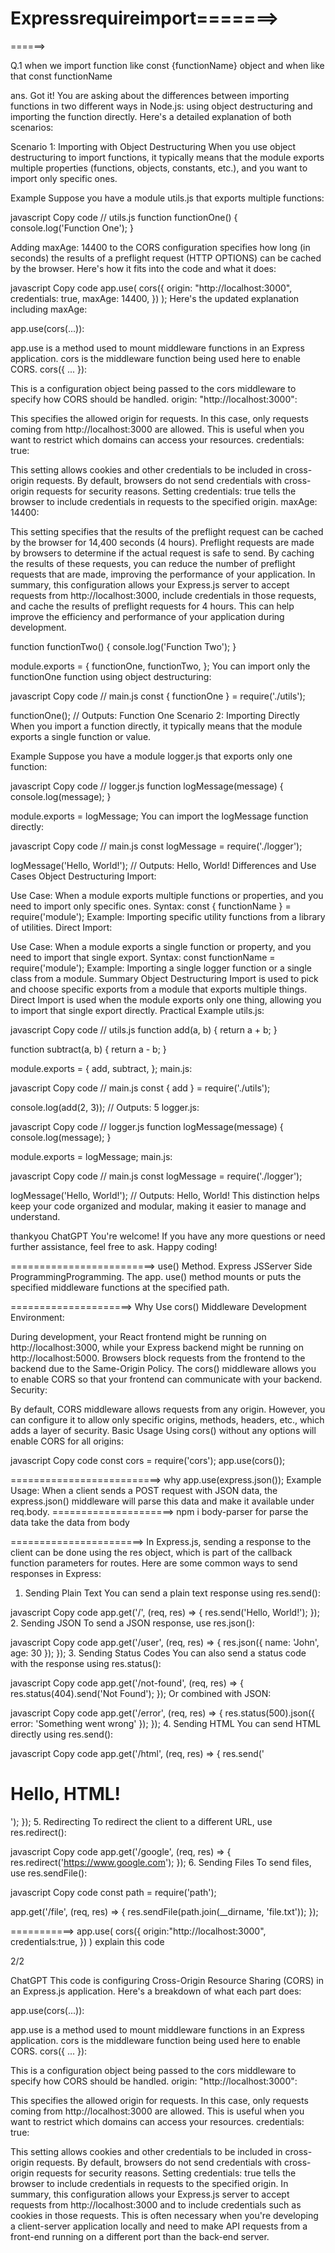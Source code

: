 # Expressrequireimport=======>

======>

Q.1 when we import function like const {functionName} object and when like that const functionName

ans. Got it! You are asking about the differences between importing functions in two different ways in Node.js: using object destructuring and importing the function directly. Here's a detailed explanation of both scenarios:

Scenario 1: Importing with Object Destructuring
When you use object destructuring to import functions, it typically means that the module exports multiple properties (functions, objects, constants, etc.), and you want to import only specific ones.

Example
Suppose you have a module utils.js that exports multiple functions:

javascript
Copy code
// utils.js
function functionOne() {
  console.log('Function One');
}

Adding maxAge: 14400 to the CORS configuration specifies how long (in seconds) the results of a preflight request (HTTP OPTIONS) can be cached by the browser. Here's how it fits into the code and what it does:

javascript
Copy code
app.use(
    cors({
        origin: "http://localhost:3000",
        credentials: true,
        maxAge: 14400,
    })
);
Here's the updated explanation including maxAge:

app.use(cors(...)):

app.use is a method used to mount middleware functions in an Express application.
cors is the middleware function being used here to enable CORS.
cors({ ... }):

This is a configuration object being passed to the cors middleware to specify how CORS should be handled.
origin: "http://localhost:3000":

This specifies the allowed origin for requests. In this case, only requests coming from http://localhost:3000 are allowed.
This is useful when you want to restrict which domains can access your resources.
credentials: true:

This setting allows cookies and other credentials to be included in cross-origin requests.
By default, browsers do not send credentials with cross-origin requests for security reasons. Setting credentials: true tells the browser to include credentials in requests to the specified origin.
maxAge: 14400:

This setting specifies that the results of the preflight request can be cached by the browser for 14,400 seconds (4 hours).
Preflight requests are made by browsers to determine if the actual request is safe to send. By caching the results of these requests, you can reduce the number of preflight requests that are made, improving the performance of your application.
In summary, this configuration allows your Express.js server to accept requests from http://localhost:3000, include credentials in those requests, and cache the results of preflight requests for 4 hours. This can help improve the efficiency and performance of your application during development.








function functionTwo() {
  console.log('Function Two');
}

module.exports = {
  functionOne,
  functionTwo,
};
You can import only the functionOne function using object destructuring:

javascript
Copy code
// main.js
const { functionOne } = require('./utils');

functionOne(); // Outputs: Function One
Scenario 2: Importing Directly
When you import a function directly, it typically means that the module exports a single function or value.

Example
Suppose you have a module logger.js that exports only one function:

javascript
Copy code
// logger.js
function logMessage(message) {
  console.log(message);
}

module.exports = logMessage;
You can import the logMessage function directly:

javascript
Copy code
// main.js
const logMessage = require('./logger');

logMessage('Hello, World!'); // Outputs: Hello, World!
Differences and Use Cases
Object Destructuring Import:

Use Case: When a module exports multiple functions or properties, and you need to import only specific ones.
Syntax: const { functionName } = require('module');
Example: Importing specific utility functions from a library of utilities.
Direct Import:

Use Case: When a module exports a single function or property, and you need to import that single export.
Syntax: const functionName = require('module');
Example: Importing a single logger function or a single class from a module.
Summary
Object Destructuring Import is used to pick and choose specific exports from a module that exports multiple things.
Direct Import is used when the module exports only one thing, allowing you to import that single export directly.
Practical Example
utils.js:

javascript
Copy code
// utils.js
function add(a, b) {
  return a + b;
}

function subtract(a, b) {
  return a - b;
}

module.exports = {
  add,
  subtract,
};
main.js:

javascript
Copy code
// main.js
const { add } = require('./utils');

console.log(add(2, 3)); // Outputs: 5
logger.js:

javascript
Copy code
// logger.js
function logMessage(message) {
  console.log(message);
}

module.exports = logMessage;
main.js:

javascript
Copy code
// main.js
const logMessage = require('./logger');

logMessage('Hello, World!'); // Outputs: Hello, World!
This distinction helps keep your code organized and modular, making it easier to manage and understand.

thankyou
ChatGPT
You're welcome! If you have any more questions or need further assistance, feel free to ask. Happy coding!



=========================>
use() Method. Express JSServer Side ProgrammingProgramming. The app. use() method mounts or puts the specified middleware functions at the specified path. 


=====================>
Why Use cors() Middleware
Development Environment:

During development, your React frontend might be running on http://localhost:3000, while your Express backend might be running on http://localhost:5000. Browsers block requests from the frontend to the backend due to the Same-Origin Policy.
The cors() middleware allows you to enable CORS so that your frontend can communicate with your backend.
Security:

By default, CORS middleware allows requests from any origin. However, you can configure it to allow only specific origins, methods, headers, etc., which adds a layer of security.
Basic Usage
Using cors() without any options will enable CORS for all origins:

javascript
Copy code
const cors = require('cors');
app.use(cors());

==========================>
why app.use(express.json());
Example Usage:
When a client sends a POST request with JSON data, the express.json() middleware will parse this data and make it available under req.body.
=====================>
npm i body-parser for parse the data take the data from body

=======================>
In Express.js, sending a response to the client can be done using the res object, which is part of the callback function parameters for routes. Here are some common ways to send responses in Express:

1. Sending Plain Text
You can send a plain text response using res.send():

javascript
Copy code
app.get('/', (req, res) => {
  res.send('Hello, World!');
});
2. Sending JSON
To send a JSON response, use res.json():

javascript
Copy code
app.get('/user', (req, res) => {
  res.json({ name: 'John', age: 30 });
});
3. Sending Status Codes
You can also send a status code with the response using res.status():

javascript
Copy code
app.get('/not-found', (req, res) => {
  res.status(404).send('Not Found');
});
Or combined with JSON:

javascript
Copy code
app.get('/error', (req, res) => {
  res.status(500).json({ error: 'Something went wrong' });
});
4. Sending HTML
You can send HTML directly using res.send():

javascript
Copy code
app.get('/html', (req, res) => {
  res.send('<h1>Hello, HTML!</h1>');
});
5. Redirecting
To redirect the client to a different URL, use res.redirect():

javascript
Copy code
app.get('/google', (req, res) => {
  res.redirect('https://www.google.com');
});
6. Sending Files
To send files, use res.sendFile():

javascript
Copy code
const path = require('path');

app.get('/file', (req, res) => {
  res.sendFile(path.join(__dirname, 'file.txt'));
});

===========>
app.use(
    cors({
        origin:"http://localhost:3000",
        credentials:true,
    })
)
explain this code

2/2

ChatGPT
This code is configuring Cross-Origin Resource Sharing (CORS) in an Express.js application. Here's a breakdown of what each part does:

app.use(cors(...)):

app.use is a method used to mount middleware functions in an Express application.
cors is the middleware function being used here to enable CORS.
cors({ ... }):

This is a configuration object being passed to the cors middleware to specify how CORS should be handled.
origin: "http://localhost:3000":

This specifies the allowed origin for requests. In this case, only requests coming from http://localhost:3000 are allowed.
This is useful when you want to restrict which domains can access your resources.
credentials: true:

This setting allows cookies and other credentials to be included in cross-origin requests.
By default, browsers do not send credentials with cross-origin requests for security reasons. Setting credentials: true tells the browser to include credentials in requests to the specified origin.
In summary, this configuration allows your Express.js server to accept requests from http://localhost:3000 and to include credentials such as cookies in those requests. This is often necessary when you're developing a client-server application locally and need to make API requests from a front-end running on a different port than the back-end server.








